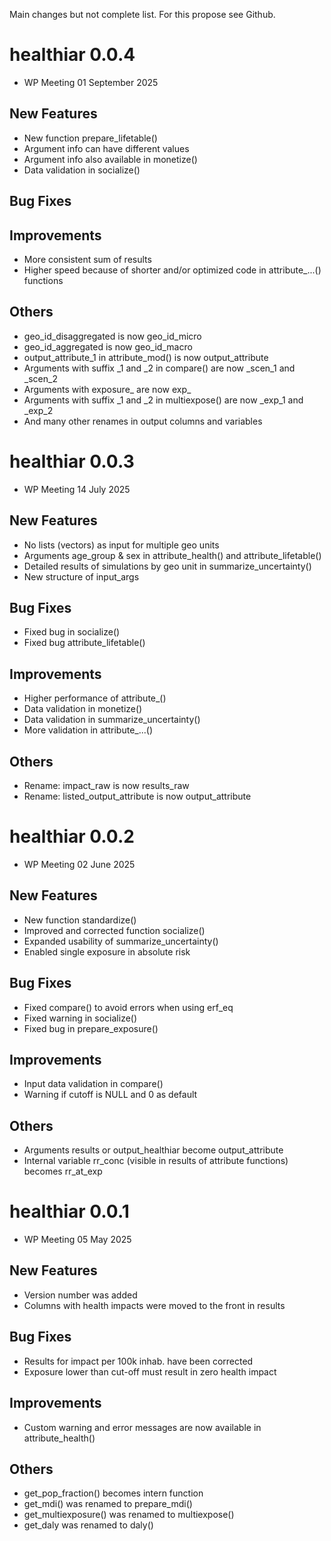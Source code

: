 Main changes but not complete list. For this propose see Github.
# healthiar 0.0.4

* WP Meeting 01 September 2025

## New Features
- New function prepare_lifetable()
- Argument info can have different values
- Argument info also available in monetize()
- Data validation in socialize()


## Bug Fixes 


## Improvements
- More consistent sum of results
- Higher speed because of shorter and/or optimized code in attribute_...() functions



## Others
- geo_id_disaggregated is now geo_id_micro
- geo_id_aggregated is now geo_id_macro
- output_attribute_1 in attribute_mod() is now output_attribute
- Arguments with suffix _1 and _2 in compare() are now _scen_1 and _scen_2 
- Arguments with exposure_ are now exp_
- Arguments with suffix _1 and _2 in multiexpose() are now _exp_1 and _exp_2 
- And many other renames in output columns and variables





# healthiar 0.0.3

* WP Meeting 14 July 2025

## New Features
- No lists (vectors) as input for multiple geo units
- Arguments age_group & sex in attribute_health() and attribute_lifetable()
- Detailed results of simulations by geo unit in summarize_uncertainty()
- New structure of input_args

 
## Bug Fixes 

- Fixed bug in socialize()
- Fixed bug attribute_lifetable()


## Improvements
- Higher performance of attribute_()
- Data validation in monetize()
- Data validation in summarize_uncertainty()
- More validation in attribute_...()


## Others
- Rename: impact_raw is now results_raw
- Rename: listed_output_attribute is now output_attribute



# healthiar 0.0.2

* WP Meeting 02 June 2025

## New Features
- New function standardize()
- Improved and corrected function socialize() 
- Expanded usability of summarize_uncertainty()
- Enabled single exposure in absolute risk 


## Bug Fixes

- Fixed compare() to avoid errors when using erf_eq
- Fixed warning in socialize()
- Fixed bug in prepare_exposure()

## Improvements
- Input data validation in compare()
- Warning if cutoff is NULL and 0 as default

## Others
- Arguments results or output_healthiar become output_attribute
- Internal variable rr_conc (visible in results of attribute functions) becomes rr_at_exp





# healthiar 0.0.1

* WP Meeting 05 May 2025

## New Features
- Version number was added
- Columns with health impacts were moved to the front in results



## Bug Fixes

- Results for impact per 100k inhab. have been corrected
- Exposure lower than cut-off must result in zero health impact

## Improvements
- Custom warning and error messages are now available in attribute_health()


## Others
- get_pop_fraction() becomes intern function
- get_mdi() was renamed to prepare_mdi()
- get_multiexposure() was renamed to multiexpose()
- get_daly was renamed to daly()

